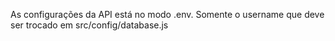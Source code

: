 As configurações da API está no modo .env.
Somente o username que deve ser trocado em src/config/database.js
